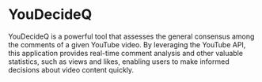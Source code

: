 # YouDecideQ
YouDecideQ is a powerful tool that assesses the general consensus among the comments of a given YouTube video. By leveraging the YouTube API, this application provides real-time comment analysis and other valuable statistics, such as views and likes, enabling users to make informed decisions about video content quickly.

